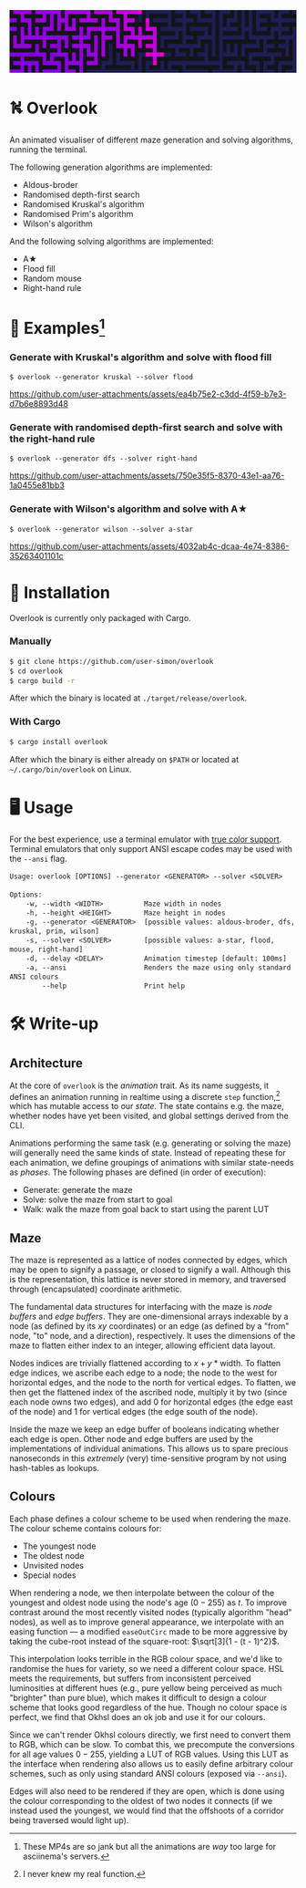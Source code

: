 ![banner img](img/banner.png)


# ⛕ Overlook

An animated visualiser of different maze generation and solving algorithms, running the terminal. 

The following generation algorithms are implemented:
- Aldous-broder
- Randomised depth-first search
- Randomised Kruskal's algorithm
- Randomised Prim's algorithm
- Wilson's algorithm

And the following solving algorithms are implemented:
- A★
- Flood fill
- Random mouse
- Right-hand rule


# 📌 Examples[^1]

### Generate with Kruskal's algorithm and solve with flood fill
```
$ overlook --generator kruskal --solver flood
```

https://github.com/user-attachments/assets/ea4b75e2-c3dd-4f59-b7e3-d7b6e8893d48


### Generate with randomised depth-first search and solve with the right-hand rule
```
$ overlook --generator dfs --solver right-hand
```

https://github.com/user-attachments/assets/750e35f5-8370-43e1-aa76-1a0455e81bb3


### Generate with Wilson's algorithm and solve with A★
```
$ overlook --generator wilson --solver a-star
```

https://github.com/user-attachments/assets/4032ab4c-dcaa-4e74-8386-35263401101c


# 📮 Installation

Overlook is currently only packaged with Cargo.


### Manually

```sh
$ git clone https://github.com/user-simon/overlook
$ cd overlook
$ cargo build -r
```

After which the binary is located at `./target/release/overlook`. 


### With Cargo

```sh
$ cargo install overlook
```

After which the binary is either already on `$PATH` or located at `~/.cargo/bin/overlook` on Linux. 


# 🖥️ Usage

For the best experience, use a terminal emulator with [true color support](https://gist.github.com/kurahaupo/6ce0eaefe5e730841f03cb82b061daa2#now-supporting-true-color). Terminal emulators that only support ANSI escape codes may be used with the `--ansi` flag. 

```
Usage: overlook [OPTIONS] --generator <GENERATOR> --solver <SOLVER>

Options:
    -w, --width <WIDTH>          Maze width in nodes
    -h, --height <HEIGHT>        Maze height in nodes
    -g, --generator <GENERATOR>  [possible values: aldous-broder, dfs, kruskal, prim, wilson]
    -s, --solver <SOLVER>        [possible values: a-star, flood, mouse, right-hand]
    -d, --delay <DELAY>          Animation timestep [default: 100ms]
    -a, --ansi                   Renders the maze using only standard ANSI colours
        --help                   Print help
```


# 🛠️ Write-up

## Architecture

At the core of `overlook` is the _animation_ trait. As its name suggests, it defines an animation running in realtime using a discrete `step` function,[^2] which has mutable access to our _state_. The state contains e.g. the maze, whether nodes have yet been visited, and global settings derived from the CLI. 

Animations performing the same task (e.g. generating or solving the maze) will generally need the same kinds of state. Instead of repeating these for each animation, we define groupings of animations with similar state-needs as _phases_. The following phases are defined (in order of execution): 
- Generate: generate the maze
- Solve: solve the maze from start to goal
- Walk: walk the maze from goal back to start using the parent LUT


## Maze

The maze is represented as a lattice of nodes connected by edges, which may be open to signify a passage, or closed to signify a wall. Although this is the representation, this lattice is never stored in memory, and traversed through (encapsulated) coordinate arithmetic. 

The fundamental data structures for interfacing with the maze is _node buffers_ and _edge buffers_. They are one-dimensional arrays indexable by a node (as defined by its $xy$ coordinates) or an edge (as defined by a "from" node, "to" node, and a direction), respectively. It uses the dimensions of the maze to flatten either index to an integer, allowing efficient data layout. 

Nodes indices are trivially flattened according to $x + y * \text{width}$. To flatten edge indices, we ascribe each edge to a node; the node to the west for horizontal edges, and the node to the north for vertical edges. To flatten, we then get the flattened index of the ascribed node, multiply it by two (since each node owns two edges), and add $0$ for horizontal edges (the edge east of the node) and $1$ for vertical edges (the edge south of the node). 

Inside the maze we keep an edge buffer of booleans indicating whether each edge is open. Other node and edge buffers are used by the implementations of individual animations. This allows us to spare precious nanoseconds in this _extremely_ (very) time-sensitive program by not using hash-tables as lookups. 


## Colours

Each phase defines a colour scheme to be used when rendering the maze. The colour scheme contains colours for:
- The youngest node
- The oldest node
- Unvisited nodes
- Special nodes

When rendering a node, we then interpolate between the colour of the youngest and oldest node using the node's age ($0-255$) as $t$. To improve contrast around the most recently visited nodes (typically algorithm "head" nodes), as well as to improve general appearance, we interpolate with an easing function — a modified `easeOutCirc` made to be more aggressive by taking the cube-root instead of the square-root: $\sqrt[3]{1 - (t - 1)^2}$. 

This interpolation looks terrible in the RGB colour space, and we'd like to randomise the hues for variety, so we need a different colour space. HSL meets the requirements, but suffers from inconsistent perceived luminosities at different hues (e.g., pure yellow being perceived as much "brighter" than pure blue), which makes it difficult to design a colour scheme that looks good regardless of the hue. Though no colour space is perfect, we find that Okhsl does an ok job and use it for our colours. 

Since we can't render Okhsl colours directly, we first need to convert them to RGB, which can be slow. To combat this, we precompute the conversions for all age values $0-255$, yielding a LUT of RGB values. Using this LUT as the interface when rendering also allows us to easily define arbitrary colour schemes, such as only using standard ANSI colours (exposed via `--ansi`). 

Edges will also need to be rendered if they are open, which is done using the colour corresponding to the oldest of two nodes it connects (if we instead used the youngest, we would find that the offshoots of a corridor being traversed would light up). 


[^1]: These MP4s are so jank but all the animations are _way_ too large for asciinema's servers. 
[^2]: I never knew my real function. 

